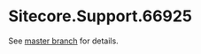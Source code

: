 # Sitecore.Support.66925

See [master branch](https://github.com/sitecoresupport/Sitecore.Support.66925) for details.